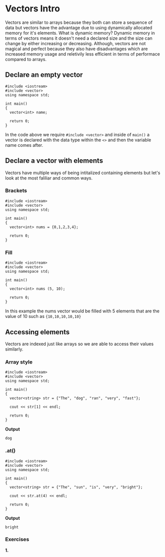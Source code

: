 # Vectors Intro

Vectors are similar to arrays because they both can store a sequence of data but vectors have the advantage due to using dynamically allocated memory for it's elements. What is dynamic memory? Dynamic memory in terms of vectors means it doesn't need a declared size and the size can change by either increasing or decreasing. Although, vectors are not magical and perfect because they also have disadvantages which are increased memory usage and reletivily less efficient in terms of performace compared to arrays.

## Declare an empty vector
```
#include <iostream>
#include <vector>
using namespace std;

int main() 
{
  vector<int> name;

  return 0;
}
```

In the code above we require ```#include <vector>``` and inside of ```main()``` a vector is declared with the data type within the ```<>``` and then the variable name comes after.

## Declare a vector with elements
Vectors have multiple ways of being intitalized containing elements but let's look at the most faliliar and common ways.

### Brackets
```
#include <iostream>
#include <vector>
using namespace std;

int main() 
{
  vector<int> nums = {0,1,2,3,4};

  return 0;
}
```

### Fill
```
#include <iostream>
#include <vector>
using namespace std;

int main() 
{
  vector<int> nums (5, 10);

  return 0;
}
```

In this example the nums vector would be filled with 5 elements that are the value of 10 such as ```{10,10,10,10,10}```

## Accessing elements
Vectors are indexed just like arrays so we are able to access their values similarly.

### Array style
```
#include <iostream>
#include <vector>
using namespace std;

int main() 
{
  vector<string> str = {"The", "dog", "ran", "very", "fast"};

  cout << str[1] << endl;

  return 0;
}
```

__Output__
```
dog
```

### .at()
```
#include <iostream>
#include <vector>
using namespace std;

int main() 
{
  vector<string> str = {"The", "sun", "is", "very", "bright"};

  cout << str.at(4) << endl;

  return 0;
}
```

__Output__
```
bright
```

### Exercises
__1.__ 

